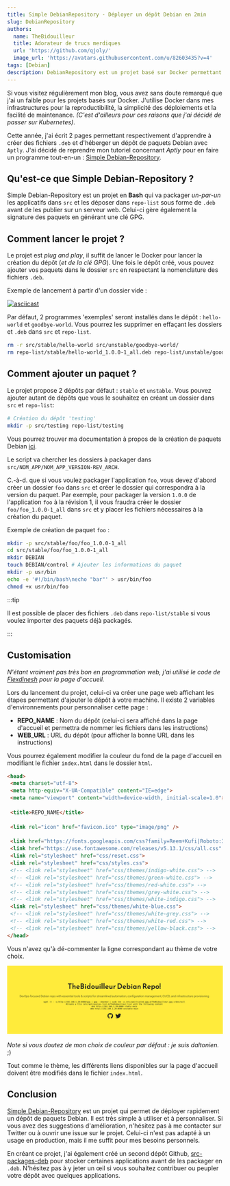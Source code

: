 ```yaml
---
title: Simple DebianRepository - Déployer un dépôt Debian en 2min
slug: DebianRepository
authors:
  name: TheBidouilleur
  title: Adorateur de trucs merdiques
  url: 'https://github.com/qjoly/'
  image_url: 'https://avatars.githubusercontent.com/u/82603435?v=4'
tags: [Debian]
description: DebianRepository est un projet basé sur Docker permettant de déployer un dépôt de paquets Debian en quelques secondes
---
```


Si vous visitez régulièrement mon blog, vous avez sans doute remarqué que j'ai un faible pour les projets basés sur Docker. J'utilise Docker dans mes infrastructures pour la reproductibilité, la simplicité des déploiements et la facilité de maintenance. *(C'est d'ailleurs pour ces raisons que j'ai décidé de passer sur Kubernetes)*.

Cette année, j'ai écrit 2 pages permettant respectivement d'apprendre à créer des fichiers `.deb` et d'héberger un dépôt de paquets Debian avec `Aptly`. J'ai décidé de reprendre mon tutoriel concernant *Aptly* pour en faire un programme tout-en-un : [Simple Debian-Repository](https://github.com/QJoly/DebianRepository).

## Qu'est-ce que Simple Debian-Repository ?

Simple Debian-Repository est un projet en **Bash** qui va packager *un-par-un* les applicatifs dans `src` et les déposer dans `repo-list` sous forme de `.deb` avant de les publier sur un serveur web. Celui-ci gère également la signature des paquets en générant une clé GPG.

## Comment lancer le projet ?

Le projet est *plug and play*, il suffit de lancer le Docker pour lancer la création du dépôt (*et de la clé GPG*). Une fois le dépôt créé, vous pouvez ajouter vos paquets dans le dossier `src` en respectant la nomenclature des fichiers `.deb`.

Exemple de lancement à partir d'un dossier vide :

[![asciicast](https://asciinema.org/a/N9JL3ih6jwoLJX4r58Y51NHlf.svg)](https://asciinema.org/a/N9JL3ih6jwoLJX4r58Y51NHlf)

Par défaut, 2 programmes 'exemples' seront installés dans le dépôt : `hello-world` et `goodbye-world`. Vous pourrez les supprimer en effaçant les dossiers et `.deb` dans `src` et `repo-list`.

```bash
rm -r src/stable/hello-world src/unstable/goodbye-world/
rm repo-list/stable/hello-world_1.0.0-1_all.deb repo-list/unstable/goodbye-world_1.0.0-1_all.deb
```

## Comment ajouter un paquet ?

Le projet propose 2 dépôts par défaut : `stable` et `unstable`. Vous pouvez ajouter autant de dépôts que vous le souhaitez en créant un dossier dans `src` et `repo-list`:

```bash
# Création du dépôt 'testing'
mkdir -p src/testing repo-list/testing
```

Vous pourrez trouver ma documentation à propos de la création de paquets Debian [ici](docs/Adminsys/creer-deb).

Le script va chercher les dossiers à packager dans `src/NOM_APP/NOM_APP_VERSION-REV_ARCH`.

C.-à-d. que si vous voulez packager l'application `foo`, vous devez d'abord créer un dossier `foo` dans `src` et créer le dossier qui correspondra à la version du paquet. Par exemple, pour packager la version `1.0.0` de l'application `foo` à la révision 1, il vous fraudra créer le dossier `foo/foo_1.0.0-1_all` dans `src` et y placer les fichiers nécessaires à la création du paquet.

Exemple de création de paquet `foo` :

```bash
mkdir -p src/stable/foo/foo_1.0.0-1_all
cd src/stable/foo/foo_1.0.0-1_all
mkdir DEBIAN
touch DEBIAN/control # Ajouter les informations du paquet
mkdir -p usr/bin
echo -e '#!/bin/bash\necho "bar"' > usr/bin/foo
chmod +x usr/bin/foo
```

:::tip

Il est possible de placer des fichiers `.deb` dans `repo-list/stable` si vous voulez importer des paquets déjà packagés.

:::

## Customisation

*N'étant vraiment pas très bon en programmation web, j'ai utilisé le code de [Flexdinesh](https://github.com/flexdinesh/dev-landing-page) pour la page d'accueil.*

Lors du lancement du projet, celui-ci va créer une page web affichant les étapes permettant d'ajouter le dépôt à votre machine. Il existe 2 variables d'environnements pour personnaliser cette page :

- **REPO_NAME** : Nom du dépôt (celui-ci sera affiché dans la page d'accueil et permettra de nommer les fichiers dans les instructions)
- **WEB_URL**   : URL du dépôt (pour afficher la bonne URL dans les instructions)

Vous pourrez également modifier la couleur du fond de la page d'accueil en modifiant le fichier `index.html` dans le dossier `html`.

```html
<head>
 <meta charset="utf-8">
 <meta http-equiv="X-UA-Compatible" content="IE=edge">
 <meta name="viewport" content="width=device-width, initial-scale=1.0">

 <title>REPO_NAME</title>

 <link rel="icon" href="favicon.ico" type="image/png" />

 <link href="https://fonts.googleapis.com/css?family=Reem+Kufi|Roboto:300" rel="stylesheet">
 <link href="https://use.fontawesome.com/releases/v5.13.1/css/all.css" rel="stylesheet">
 <link rel="stylesheet" href="css/reset.css">
 <link rel="stylesheet" href="css/styles.css">
 <!-- <link rel="stylesheet" href="css/themes/indigo-white.css"> -->
 <!-- <link rel="stylesheet" href="css/themes/green-white.css"> -->
 <!-- <link rel="stylesheet" href="css/themes/red-white.css"> -->
 <!-- <link rel="stylesheet" href="css/themes/grey-white.css"> -->
 <!-- <link rel="stylesheet" href="css/themes/white-indigo.css"> -->
 <link rel="stylesheet" href="css/themes/white-blue.css"> 
 <!-- <link rel="stylesheet" href="css/themes/white-grey.css"> -->
 <!-- <link rel="stylesheet" href="css/themes/white-red.css"> -->
 <!-- <link rel="stylesheet" href="css/themes/yellow-black.css"> -->
</head>
```

Vous n'avez qu'à dé-commenter la ligne correspondant au thème de votre choix.

![Page d'accueil](./theme.png)

*Note si vous doutez de mon choix de couleur par défaut : je suis daltonien.* ;)

Tout comme le thème, les différents liens disponibles sur la page d'accueil doivent être modifiés dans le fichier `index.html`.

## Conclusion

[Simple Debian-Repository](https://github.com/QJoly/DebianRepository) est un projet qui permet de déployer rapidement un dépôt de paquets Debian. Il est très simple à utiliser et à personnaliser. Si vous avez des suggestions d'amélioration, n'hésitez pas à me contacter sur Twitter ou à ouvrir une issue sur le projet. Celui-ci n'est pas adapté à un usage en production, mais il me suffit pour mes besoins personnels.

En créant ce projet, j'ai également créé un second dépôt Github, [src-packages-deb](https://github.com/QJoly/src-packages-deb) pour stocker certaines applications avant de les packager en `.deb`. N'hésitez pas à y jeter un œil si vous souhaitez contribuer ou peupler votre dépôt avec quelques applications.
